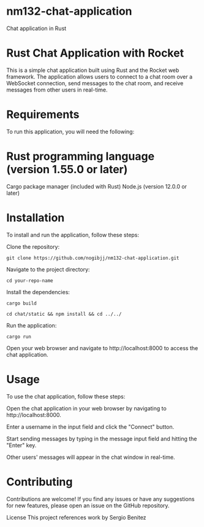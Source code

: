 # nm132-chat-application
Chat application in Rust

# Rust Chat Application with Rocket
This is a simple chat application built using Rust and the Rocket web framework. The application allows users to connect to a chat room over a WebSocket connection, send messages to the chat room, and receive messages from other users in real-time.

# Requirements
To run this application, you will need the following:

# Rust programming language (version 1.55.0 or later)
Cargo package manager (included with Rust)
Node.js (version 12.0.0 or later)

# Installation
To install and run the application, follow these steps:

Clone the repository:

`git clone https://github.com/nogibjj/nm132-chat-application.git`

Navigate to the project directory:

`cd your-repo-name`

Install the dependencies:

`cargo build`

`cd chat/static && npm install && cd ../../`

Run the application:

`cargo run` 

Open your web browser and navigate to http://localhost:8000 to access the chat application.

# Usage

To use the chat application, follow these steps:

Open the chat application in your web browser by navigating to http://localhost:8000.

Enter a username in the input field and click the "Connect" button.

Start sending messages by typing in the message input field and hitting the "Enter" key.

Other users' messages will appear in the chat window in real-time.

# Contributing

Contributions are welcome! If you find any issues or have any suggestions for new features, please open an issue on the GitHub repository.

License
This project references work by Sergio Benitez






